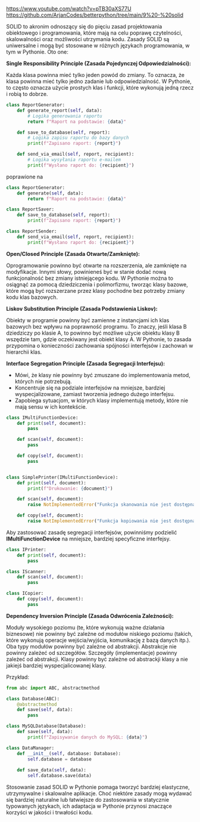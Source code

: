 https://www.youtube.com/watch?v=pTB30aXS77U
https://github.com/ArjanCodes/betterpython/tree/main/9%20-%20solid

SOLID to akronim odnoszący się do pięciu zasad projektowania obiektowego i programowania, które mają na celu poprawę czytelności, 
skalowalności oraz możliwości utrzymania kodu. 
Zasady SOLID są uniwersalne i mogą być stosowane w różnych językach programowania, w tym w Pythonie. 
Oto one:

**Single Responsibility Principle (Zasada Pojedynczej Odpowiedzialności):**

Każda klasa powinna mieć tylko jeden powód do zmiany. To oznacza, że klasa powinna mieć tylko jedno zadanie lub odpowiedzialność.
W Pythonie, to często oznacza użycie prostych klas i funkcji, które wykonują jedną rzecz i robią to dobrze.

```python
class ReportGenerator:
    def generate_report(self, data):
        # Logika generowania raportu
        return f"Raport na podstawie: {data}"

    def save_to_database(self, report):
        # Logika zapisu raportu do bazy danych
        print(f"Zapisano raport: {report}")

    def send_via_email(self, report, recipient):
        # Logika wysyłania raportu e-mailem
        print(f"Wysłano raport do: {recipient}")
```
poprawione na
```python
class ReportGenerator:
    def generate(self, data):
        return f"Raport na podstawie: {data}"

class ReportSaver:
    def save_to_database(self, report):
        print(f"Zapisano raport: {report}")

class ReportSender:
    def send_via_email(self, report, recipient):
        print(f"Wysłano raport do: {recipient}")
```

**Open/Closed Principle (Zasada Otwarte/Zamknięte):**

Oprogramowanie powinno być otwarte na rozszerzenia, ale zamknięte na modyfikacje. Innymi słowy, powinieneś być w stanie dodać nową funkcjonalność bez zmiany istniejącego kodu.
W Pythonie można to osiągnąć za pomocą dziedziczenia i polimorfizmu, tworząc klasy bazowe, które mogą być rozszerzane przez klasy pochodne bez potrzeby zmiany kodu klas bazowych.

**Liskov Substitution Principle (Zasada Podstawienia Liskov):**

Obiekty w programie powinny być zamienne z instancjami ich klas bazowych bez wpływu na poprawność programu. To znaczy, jeśli klasa B dziedziczy po klasie A, to powinno być możliwe użycie obiektu klasy B wszędzie tam, gdzie oczekiwany jest obiekt klasy A.
W Pythonie, to zasada przypomina o konieczności zachowania spójności interfejsów i zachowań w hierarchii klas.

**Interface Segregation Principle (Zasada Segregacji Interfejsu):**

* Mówi, że klasy nie powinny być zmuszane do implementowania metod, których nie potrzebują.
* Koncentruje się na podziale interfejsów na mniejsze, bardziej wyspecjalizowane, zamiast tworzenia jednego dużego interfejsu.
* Zapobiega sytuacjom, w których klasy implementują metody, które nie mają sensu w ich kontekście.

```python
class IMultiFunctionDevice:
    def print(self, document):
        pass

    def scan(self, document):
        pass

    def copy(self, document):
        pass


class SimplePrinter(IMultiFunctionDevice):
    def print(self, document):
        print(f"Drukowanie: {document}")

    def scan(self, document):
        raise NotImplementedError("Funkcja skanowania nie jest dostępna")

    def copy(self, document):
        raise NotImplementedError("Funkcja kopiowania nie jest dostępna")
```
Aby zastosować zasadę segregacji interfejsów, powinniśmy podzielić **IMultiFunctionDevice** na mniejsze, bardziej specyficzne interfejsy.
```python
class IPrinter:
    def print(self, document):
        pass

class IScanner:
    def scan(self, document):
        pass

class ICopier:
    def copy(self, document):
        pass

```

**Dependency Inversion Principle (Zasada Odwrócenia Zależności):**

Moduły wysokiego poziomu (te, które wykonują ważne działania biznesowe) nie powinny być zależne od modułów niskiego poziomu (takich, które wykonują operacje wejścia/wyjścia, komunikację z bazą danych itp.). 
Oba typy modułów powinny być zależne od abstrakcji.
Abstrakcje nie powinny zależeć od szczegółów. Szczegóły (implementacje) powinny zależeć od abstrakcji.
Klasy powinny być zależne od abstrackji klasy a nie jakiejś bardziej wyspecjalicowanej klasy.

Przykład:
```python
from abc import ABC, abstractmethod

class Database(ABC):
    @abstractmethod
    def save(self, data):
        pass

class MySQLDatabase(Database):
    def save(self, data):
        print(f"Zapisywanie danych do MySQL: {data}")

class DataManager:
    def __init__(self, database: Database):
        self.database = database
    
    def save_data(self, data):
        self.database.save(data)
```

Stosowanie zasad SOLID w Pythonie pomaga tworzyć bardziej elastyczne, utrzymywalne i skalowalne aplikacje. Choć niektóre zasady mogą wydawać się bardziej naturalne lub łatwiejsze do zastosowania w statycznie typowanych językach, ich adaptacja w Pythonie przynosi znaczące korzyści w jakości i trwałości kodu.